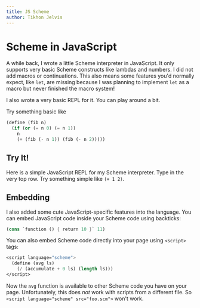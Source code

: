 ```yaml
---
title: JS Scheme
author: Tikhon Jelvis
---
```


<div class="content">

# Scheme in JavaScript

A while back, I wrote a little Scheme interpreter in JavaScript. It only supports very basic Scheme constructs like lambdas and numbers. I did not add macros or continuations. This also means some features you'd normally expect, like `let`, are missing because I was planning to implement `let` as a macro but never finished the macro system!

I also wrote a very basic REPL for it. You can play around a bit.

Try something basic like

```scheme
(define (fib n)
  (if (or (= n 0) (= n 1))
    n
    (+ (fib (- n 1)) (fib (- n 2)))))
```

</div>

<div class="content">

## Try It!

Here is a simple JavaScript REPL for my Scheme interpreter. Type in the very top row. Try something simple like `(+ 1 2)`.

<div class="schemePrompt code" id="schemePrompt">
</div>
</div>

<div class="content">

## Embedding

I also added some cute JavaScript-specific features into the language. You can embed JavaScript code inside your Scheme code using backticks:

```scheme
(cons `function () { return 10 }` 11)
```
    
You can also embed Scheme code directly into your page using `<script>` tags:

```scheme
<script language="scheme">
  (define (avg ls)
    (/ (accumulate + 0 ls) (length ls)))
</script>
```
    
Now the `avg` function is available to other Scheme code you have on your page. Unfortunately, this does *not* work with scripts from a different file. So `<script language="scheme" src="foo.scm">` won't work.

</div>